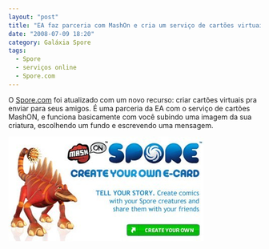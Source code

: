 ```yaml
---
layout: "post"
title: "EA faz parceria com MashOn e cria um serviço de cartões virtuais de Spore"
date: "2008-07-09 18:20"
category: Galáxia Spore
tags:
  - Spore
  - serviços online
  - Spore.com
---
```

O [Spore.com](http://www.spore.com/) foi atualizado com um novo recurso: criar cartões virtuais pra enviar para seus amigos. É uma parceria da EA com o serviço de cartões MashON, e funciona basicamente com você subindo uma imagem da sua criatura, escolhendo um fundo e escrevendo uma mensagem.

[![Crie seu próprio e-card!](/uploads/2019/07/mashon_comics.jpg)](http://www.mashon.com/SPORE/)
